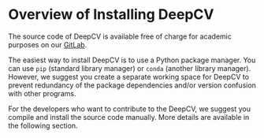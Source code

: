 # Overview of Installing DeepCV

The source code of DeepCV is available free of charge for academic purposes on our [GitLab](https://gitlab.uzh.ch/lubergroup/deepcv).

The easiest way to install DeepCV is to use a Python package manager. You can use `pip` (standard library manager) or `conda` (another library manager). 
However, we suggest you create a separate working space for DeepCV to prevent redundancy of the package dependencies and/or version confusion with other programs.

For the developers who want to contribute to the DeepCV, we suggest you compile and install the source code manually. More details are available in the following section.